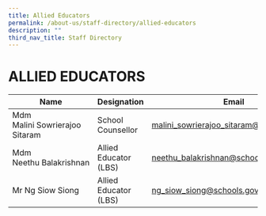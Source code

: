 ```yaml
---
title: Allied Educators
permalink: /about-us/staff-directory/allied-educators
description: ""
third_nav_title: Staff Directory
---
```

# ALLIED EDUCATORS




| Name | Designation | Email |
| -------- | -------- | -------- |
| Mdm Malini Sowrierajoo Sitaram     | School Counsellor     | malini_sowrierajoo_sitaram@schools.gov.sg     |
| Mdm Neethu Balakrishnan     | Allied Educator (LBS)     | neethu_balakrishnan@schools.gov.sg     |
| Mr Ng Siow Siong     | Allied Educator (LBS)     | ng_siow_siong@schools.gov.sg     |

